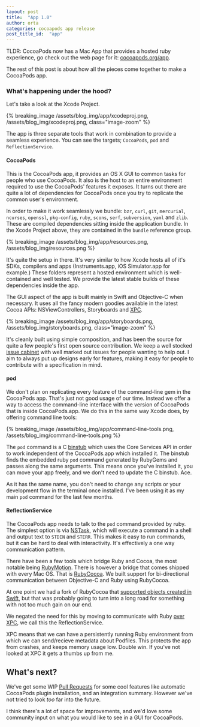 ```yaml
---
layout: post
title:  "App 1.0"
author: orta
categories: cocoapods app release
post_title_id:  "app"
---
```


TLDR: CocoaPods now has a Mac App that provides a hosted ruby experience, go check out the web page for it: [cocoapods.org/app](http://cocoapods.org).

The rest of this post is about how all the pieces come together to make a CocoaPods app.

<!-- more -->

<style>
#app {
  background: url(/assets/blog_img/app/app.jpg) no-repeat center center ;
  -webkit-background-size: cover;
  -moz-background-size: cover;
  -o-background-size: cover;
  background-size: cover;
}
</style>


### What's happening under the hood?

Let's take a look at the Xcode Project.

{% breaking_image /assets/blog_img/app/xcodeproj.png, /assets/blog_img/xcodeproj.png, class="image-zoom" %}

The app is three separate tools that work in combination to provide a seamless experience. You can see the targets; `CocoaPods`, `pod` and `ReflectionService`.

#### CocoaPods

This is the CocoaPods app, it provides an OS X GUI to common tasks for people who use CocoaPods. It also is the host to an entire environment required to use the CocoaPods' features it exposes. It turns out there are quite a lot of dependencies for CocoaPods once you try to replicate the common user's environment.

In order to make it work seamlessly we bundle: `bzr`, `curl`, `git`, `mercurial`, `ncurses`, `openssl`, `pkg-config`, `ruby`, `scons`, `serf`, `subversion`, `yaml` and `zlib`. These are compiled dependencies sitting inside the application bundle. In the Xcode Project above, they are contained in the `bundle` reference group.

{% breaking_image /assets/blog_img/app/resources.png, /assets/blog_img/resources.png %}

It's quite the setup in there. It's very similar to how Xcode hosts all of it's SDKs, compilers and apps (Instruments.app, iOS Simulator.app for example.) These folders represent a hosted environment which is well-contained and well tested. We provide the latest stable builds of these dependencies inside the app.

The GUI aspect of the app is built mainly in Swift and Objective-C when necessary. It uses all the fancy modern goodies available in the latest Cocoa APIs: NSViewControllers, Storyboards and [XPC](https://www.objc.io/issues/14-mac/xpc/).

{% breaking_image /assets/blog_img/app/storyboards.png, /assets/blog_img/storyboards.png, class="image-zoom" %}

It's cleanly built using simple composition, and has been the source for quite a few people's first open source contribution. We keep a well stocked [issue cabinet](http://github.com/cocoapods/cocoapods-app/issues) with well marked out issues for people wanting to help out. I aim to always put up designs early for features, making it easy for people to contribute with a specification in mind.

#### pod

We don't plan on replicating every feature of the command-line gem in the CocoaPods app. That's just not good usage of our time. Instead we offer a way to access the command-line interface with the version of CocoaPods that is inside CocoaPods.app. We do this in the same way Xcode does, by offering command line tools:

{% breaking_image /assets/blog_img/app/command-line-tools.png, /assets/blog_img/command-line-tools.png %}

The `pod` command is a C [binstub](https://github.com/rbenv/rbenv/wiki/Understanding-binstubs) which uses the Core Services API in order to work independent of the CocoaPods.app which installed it. The binstub finds the embedded ruby `pod` command generated by RubyGems and passes along the same arguments. This means once you've installed it, you can move your app freely, and we don't need to update the C binstub. Ace.

As it has the same name, you don't need to change any scripts or your development flow in the terminal once installed. I've been using it as my main `pod` command for the last few months.

#### ReflectionService

The CocoaPods app needs to talk to the `pod` command provided by ruby. The simplest option is via [NSTask](http://www.raywenderlich.com/36537/nstask-tutorial), which will execute a command in a shell and output text to `STDIN` and `STERR`. This makes it easy to run commands, but it can be hard to deal with interactivity. It's effectively a one way communication pattern.

There have been a few tools which bridge Ruby and Cocoa, the most notable being [RubyMotion](http://www.rubymotion.com). There is however a bridge that comes shipped with every Mac OS. That is [RubyCocoa](http://rubycocoa.github.io). We built support for bi-directional communication between Objective-C and Ruby using RubyCocoa.

At one point we had a fork of RubyCocoa that [supported objects created in Swift](https://github.com/alloy/RubyCocoa/tree/cocoapods-app-with-swift), but that was probably going to turn into a long road for something with not too much gain on our end.

We negated the need for this by moving to communicate with Ruby [over XPC](https://github.com/CocoaPods/CocoaPods-app/pull/120), we call this the ReflectionService.

XPC means that we can have a persistently running Ruby environment from which we can send/recieve metadata about Podfiles. This protects the app from crashes, and keeps memory usage low. Double win. If you've not looked at XPC it gets a thumbs up from me.

## What's next?

We've got some WIP [Pull Requests](https://github.com/CocoaPods/CocoaPods-app/pulls) for some cool features like automatic CocoaPods plugin installation, and an integration summary. However we've not tried to look _too_ far into the future.

I think there's a lot of space for improvements, and we'd love some  community input on what you would like to see in a GUI for CocoaPods.
